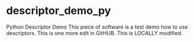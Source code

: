 # descriptor_demo_py
Python Descriptor Demo
This piece of software is a test demo how to use descriptors.
This is one more edit in GitHUB.
This is LOCALLY modified.
